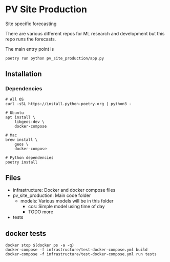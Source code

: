 # PV Site Production
Site specific forecasting

There are various different repos for ML research and development but this repo runs the forecasts.

The main entry point is

```
poetry run python pv_site_production/app.py
```

## Installation

### Dependencies

    # All OS
    curl -sSL https://install.python-poetry.org | python3 -

    # Ubuntu
    apt install \
        libgeos-dev \
        docker-compose

    # Mac
    brew install \
        geos \
        docker-compose

    # Python dependencies
    poetry install


## Files

- infrastructure: Docker and docker compose files
- pv_site_production: Main code folder
    - models: Various models will be in this folder
        - cos: Simple model using time of day
        - TODO more
- tests


## docker tests
```
docker stop $(docker ps -a -q)
docker-compose -f infrastructure/test-docker-compose.yml build
docker-compose -f infrastructure/test-docker-compose.yml run tests
```
